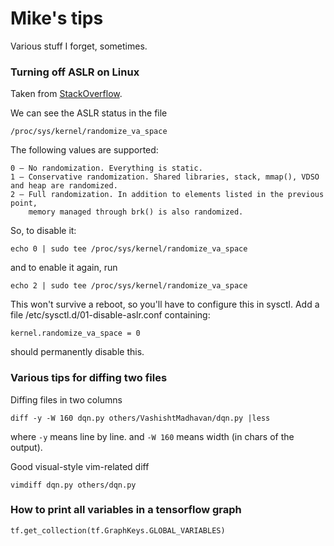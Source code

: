 # Mike's tips
Various stuff I forget, sometimes.


### Turning off ASLR on Linux
Taken from [StackOverflow](http://askubuntu.com/questions/318315/how-can-i-temporarily-disable-aslr-address-space-layout-randomization).

We can see the ASLR status in the file
```
/proc/sys/kernel/randomize_va_space
```

The following values are supported:

```
0 – No randomization. Everything is static.
1 – Conservative randomization. Shared libraries, stack, mmap(), VDSO and heap are randomized.
2 – Full randomization. In addition to elements listed in the previous point,
    memory managed through brk() is also randomized.
```

So, to disable it:

```
echo 0 | sudo tee /proc/sys/kernel/randomize_va_space
```

and to enable it again, run

```
echo 2 | sudo tee /proc/sys/kernel/randomize_va_space
```

This won't survive a reboot, so you'll have to configure this in sysctl.
Add a file /etc/sysctl.d/01-disable-aslr.conf containing:

```
kernel.randomize_va_space = 0
```
should permanently disable this.


### Various tips for diffing two files

Diffing files in two columns
```
diff -y -W 160 dqn.py others/VashishtMadhavan/dqn.py |less
```
where `-y` means line by line.
and `-W 160` means width (in chars of the output).

Good visual-style vim-related diff
```
vimdiff dqn.py others/dqn.py
```

### How to print all variables in a tensorflow graph

```python
tf.get_collection(tf.GraphKeys.GLOBAL_VARIABLES)
```
